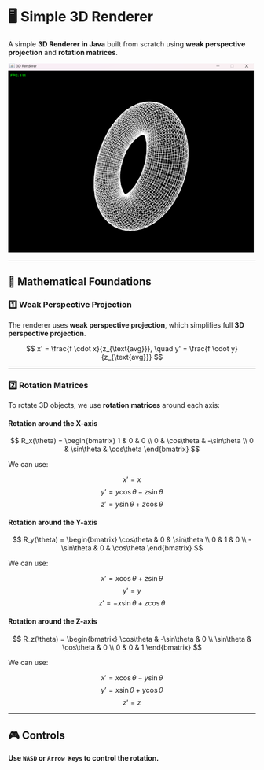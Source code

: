 # 🖥️ Simple 3D Renderer

A simple **3D Renderer in Java** built from scratch using **weak perspective projection** and **rotation matrices**.

![3D Renderer Preview](res/preview.png)

---

## 📐 Mathematical Foundations

### **1️⃣ Weak Perspective Projection**
The renderer uses **weak perspective projection**, which simplifies full **3D perspective projection**.

$$
x' = \frac{f \cdot x}{z_{\text{avg}}}, \quad y' = \frac{f \cdot y}{z_{\text{avg}}}
$$

---

### **2️⃣ Rotation Matrices**
To rotate 3D objects, we use **rotation matrices** around each axis:

#### **Rotation around the X-axis**
$$
R_x(\theta) =
\begin{bmatrix}
1 & 0 & 0 \\
0 & \cos\theta & -\sin\theta \\
0 & \sin\theta & \cos\theta
\end{bmatrix}
$$

We can use:

$$
x' = x
$$
$$
y' = y \cos\theta - z \sin\theta
$$
$$
z' = y \sin\theta + z \cos\theta
$$

#### **Rotation around the Y-axis**
$$
R_y(\theta) =
\begin{bmatrix}
\cos\theta & 0 & \sin\theta \\
0 & 1 & 0 \\
-\sin\theta & 0 & \cos\theta
\end{bmatrix}
$$

We can use:

$$
x' = x \cos\theta + z \sin\theta
$$
$$
y' = y
$$
$$
z' = -x \sin\theta + z \cos\theta
$$

#### **Rotation around the Z-axis**
$$
R_z(\theta) =
\begin{bmatrix}
\cos\theta & -\sin\theta & 0 \\
\sin\theta & \cos\theta & 0 \\
0 & 0 & 1
\end{bmatrix}
$$

We can use:

$$
x' = x \cos\theta - y \sin\theta
$$
$$
y' = x \sin\theta + y \cos\theta
$$
$$
z' = z
$$

---

## 🎮 Controls
**Use `WASD` or `Arrow Keys` to control the rotation.**